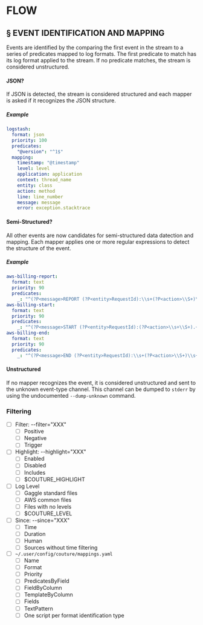 # FLOW

## § EVENT IDENTIFICATION AND MAPPING

Events are identified by the comparing the first event in the stream
to a series of predicates mapped to log formats. The first predicate
to match has its log format applied to the stream. If no predicate
matches, the stream is considered unstructured.

#### JSON?

If JSON is detected, the stream is considered structured and each
mapper is asked if it recognizes the JSON structure.

##### Example

```yaml
logstash:
  format: json
  priority: 100
  predicates:
    "@version": "^1$"
  mapping:
    timestamp: "@timestamp"
    level: level
    application: application
    context: thread_name
    entity: class
    action: method
    line: line_number
    message: message
    error: exception.stacktrace
```

#### Semi-Structured?

All other events are now candidates for semi-structured data datection
and mapping. Each mapper applies one or more regular expressions to
detect the structure of the event.

##### Example

```yaml
aws-billing-report:
  format: text
  priority: 90
  predicates:
    _: "^(?P<message>REPORT (?P<entity>RequestId):\\s+(?P<action>\\S+)\\s+.+)$"
aws-billing-start:
  format: text
  priority: 90
  predicates:
    _: "^(?P<message>START (?P<entity>RequestId):(?P<action>\\s+\\S+).+)$"
aws-billing-end:
  format: text
  priority: 90
  predicates:
    _: "^(?P<message>END (?P<entity>RequestId):\\s+(?P<action>\\S+)\\s+.+)$"
```

#### Unstructured

If no mapper recognizes the event, it is considered unstructured and sent to the
unknown event-type channel. This channel can be dumped to `stderr` by using the
undocumented `--dump-unknown` command.

### Filtering

- [ ] Filter: --filter="XXX"
	- [ ] Positive
	- [ ] Negative
	- [ ] Trigger
- [ ] Highlight: --highlight="XXX"
	- [ ] Enabled
	- [ ] Disabled
	- [ ] Includes
	- [ ] $COUTURE_HIGHLIGHT
- [ ] Log Level
	- [ ] Gaggle standard files
	- [ ] AWS common files
	- [ ] Files with no levels
	- [ ] $COUTURE_LEVEL
- [ ] Since: --since="XXX"
	- [ ] Time
	- [ ] Duration
	- [ ] Human
	- [ ] Sources without time filtering
- [ ] `~/.user/config/couture/mappings.yaml`
	- [ ] Name
	- [ ] Format
	- [ ] Priority
	- [ ] PredicatesByField
	- [ ] FieldByColumn
	- [ ] TemplateByColumn
	- [ ] Fields
	- [ ] TextPattern
	- [ ] One script per format identification type
